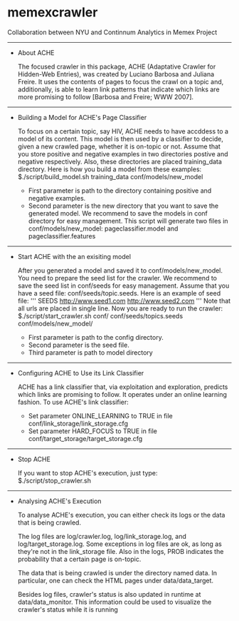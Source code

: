 memexcrawler
============
Collaboration between NYU and Continnum Analytics in Memex Project

--------------------------------------------
* About ACHE

  The focused crawler in this package, ACHE (Adaptative Crawler for Hidden-Web Entries), was created by Luciano Barbosa and Juliana Freire. 
  It uses the contents of pages to focus the crawl on a topic and, additionally, is able to learn link patterns that indicate which links are 
  more promising to follow [Barbosa and Freire; WWW 2007].

--------------------------------------------
* Building a Model for ACHE's Page Classifier

  To focus on a certain topic, say HIV, ACHE needs to have accddess to a model of its content. This model is then 
  used by a classifier to decide, given a new crawled page, whether it is on-topic or not.
  Assume that you store positive and negative examples in two directories postive and negative respectively. Also, these directories are placed
  training_data directory. Here is how you build a model from these examples:
  $./script/build_model.sh training_data conf/models/new_model
  - First parameter is path to the directory containing positive and negative examples.
  - Second parameter is the new directory that you want to save the generated model. We recommend to save the models in conf directory for easy management.
  This script will generate two files in conf/models/new_model: pageclassifier.model and pageclassifier.features
--------------------------------------------
* Start ACHE with the an exisiting model
  
  After you generated a model and saved it to conf/models/new_model. You need to prepare the seed list for the crawler. We recommend 
  to save the seed list in conf/seeds for easy management. Assume that you have a seed file: conf/seeds/topic.seeds. Here is an example of
  seed file:
  '''
  SEEDS http://www.seed1.com http://www.seed2.com
  '''
  Note that all urls are placed in single line.
  Now you are ready to run the crawler:
  $./script/start_crawler.sh conf/ conf/seeds/topics.seeds conf/models/new_model/
  - First parameter is path to the config directory.
  - Second parameter is the seed file.
  - Third parameter is path to model directory

--------------------------------------------
* Configuring ACHE to Use its Link Classifier

  ACHE has a link classifier that, via exploitation and exploration, predicts which links are promising to follow. It operates under 
  an online learning fashion. To use ACHE's link classifier:

  - Set parameter ONLINE_LEARNING to TRUE in file conf/link_storage/link_storage.cfg
  - Set parameter HARD_FOCUS to TRUE in file conf/target_storage/target_storage.cfg

--------------------------------------------
* Stop ACHE

  If you want to stop ACHE's execution, just type:
  $./script/stop_crawler.sh

--------------------------------------------
* Analysing ACHE's Execution

  To analyse ACHE's execution, you can either check its logs or the data that is being crawled. 

  The log files are log/crawler.log, log/link_storage.log, and log/target_storage.log. Some exceptions in 
  log files are ok, as long as they're not in the link_storage file. Also in the logs, PROB indicates the
  probability that a certain page is on-topic. 

  The data that is being crawled is under the directory named data. In particular, one can check the HTML 
  pages under data/data_target.

  Besides log files, crawler's status is also updated in runtime at data/data_monitor. This information
  could be used to visualize the crawler's status while it is running
